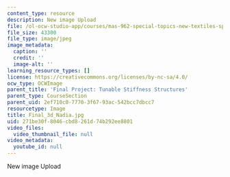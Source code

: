 ```yaml
---
content_type: resource
description: New image Upload
file: /ol-ocw-studio-app/courses/mas-962-special-topics-new-textiles-spring-2010/271be30f8046cbd8261d74b292ee8801_Final_3d_Nadia.jpg
file_size: 43300
file_type: image/jpeg
image_metadata:
  caption: ''
  credit: ''
  image-alt: ''
learning_resource_types: []
license: https://creativecommons.org/licenses/by-nc-sa/4.0/
ocw_type: OCWImage
parent_title: 'Final Project: Tunable Stiffness Structures'
parent_type: CourseSection
parent_uid: 2ef710c0-7770-3f67-93ac-542bcc7dbcc7
resourcetype: Image
title: Final_3d_Nadia.jpg
uid: 271be30f-8046-cbd8-261d-74b292ee8801
video_files:
  video_thumbnail_file: null
video_metadata:
  youtube_id: null
---
```

New image Upload